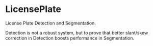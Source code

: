 # LicensePlate
License Plate Detection and Segmentation.

Detection is not a robust system, but to prove that better slant/skew correction in Detection boosts performance in Segmentation.
